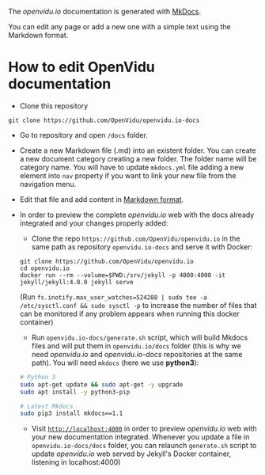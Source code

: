 The _openvidu.io_ documentation is generated with [MkDocs](http://www.mkdocs.org). 

You can edit any page or add a new one with a simple text using the Markdown format.

# How to edit OpenVidu documentation

- Clone this repository
```
git clone https://github.com/OpenVidu/openvidu.io-docs
```
- Go to repository and open `/docs` folder.
- Create a new Markdown file (.md) into an existent folder. You can create a new document category creating a new folder. The folder name will be category name. You will have to update `mkdocs.yml` file adding a new element into `nav` property if you want to link your new file from the navigation menu.
- Edit that file and add content in [Markdown format](https://github.com/adam-p/markdown-here/wiki/Markdown-Cheatsheet).


- In order to preview the complete _openvidu.io_ web with the docs already integrated and your changes properly added:
	- Clone the repo `https://github.com/OpenVidu/openvidu.io` in the same path as repository `openvidu.io-docs` and serve it with Docker:
	```
	git clone https://github.com/OpenVidu/openvidu.io
	cd openvidu.io
	docker run --rm --volume=$PWD:/srv/jekyll -p 4000:4000 -it jekyll/jekyll:4.0.0 jekyll serve
	```
	(Run `fs.inotify.max_user_watches=524288 | sudo tee -a /etc/sysctl.conf && sudo sysctl -p` to increase the number of files that can be monitored if any problem appears when running this docker container)
	
	- Run `openvidu.io-docs/generate.sh` script, which will build Mkdocs files and will put them in `openvidu.io/docs` folder (this is why we need _openvidu.io_ and _openvidu.io-docs_ repositories at the same path). You will need `mkdocs` (here we use **python3**):
	```bash
	# Python 3
	sudo apt-get update && sudo apt-get -y upgrade
	sudo apt install -y python3-pip
	```
	```bash
	# Latest Mkdocs
	sudo pip3 install mkdocs==1.1
	```
	
	- Visit [`http://localhost:4000`](http://localhost:4000) in order to preview _openvidu.io_ web with your new documentation integrated. Whenever you update a file in `openvidu.io-docs/docs` folder, you can relaunch `generate.sh` script to update _openvidu.io_ web served by Jekyll's Docker container, listening in localhost:4000)
